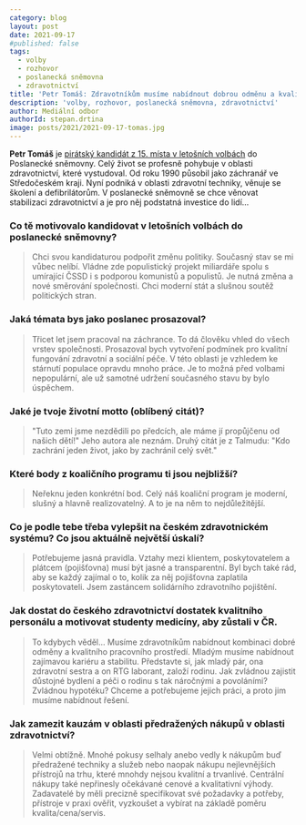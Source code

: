 ```yaml
---
category: blog
layout: post
date: 2021-09-17
#published: false
tags: 
  - volby
  - rozhovor
  - poslanecká sněmovna
  - zdravotnictví
title: 'Petr Tomáš: Zdravotníkům musíme nabídnout dobrou odměnu a kvalitní pracovní prostředí!'
description: 'volby, rozhovor, poslanecká sněmovna, zdravotnictví'
author: Mediální odbor
authorId: stepan.drtina
image: posts/2021/2021-09-17-tomas.jpg
---
```


**Petr Tomáš** je [pirátský kandidát z 15. místa v letošních volbách](https://www.piratiastarostove.cz/kandidati/petr-tomas/) do Poslanecké sněmovny. Celý život se profesně pohybuje v oblasti zdravotnictví, které vystudoval. Od roku 1990 působil jako záchranář ve Středočeském kraji. Nyní podniká v oblasti zdravotní techniky, věnuje se školení a defibrilátorům. V poslanecké sněmovně se chce věnovat stabilizaci zdravotnictví a je pro něj podstatná investice do lidí...

### **Co tě motivovalo kandidovat v letošních volbách do poslanecké sněmovny?**
> Chci svou kandidaturou podpořit změnu politiky. Současný stav se mi vůbec nelíbí. Vládne zde populistický projekt miliardáře spolu s umírající ČSSD i s podporou komunistů a populistů. Je nutná změna a nové směrování společnosti. Chci moderní stát a slušnou soutěž politických stran.

### **Jaká témata bys jako poslanec prosazoval?**
> Třicet let jsem pracoval na záchrance. To dá člověku vhled do všech vrstev společnosti. Prosazoval bych vytvoření podmínek pro kvalitní fungování zdravotní a sociální péče. V této oblasti je vzhledem ke stárnutí populace opravdu mnoho práce. Je to možná před volbami nepopulární, ale už samotné udržení současného stavu by bylo úspěchem.

### **Jaké je tvoje životní motto (oblíbený citát)?**
> "Tuto zemi jsme nezdědili po předcích, ale máme jí propůjčenu od našich dětí!" Jeho autora ale neznám. Druhý citát je z Talmudu: "Kdo zachrání jeden život, jako by zachránil celý svět."

### **Které body z koaličního programu ti jsou nejbližší?**
> Neřeknu jeden konkrétní bod. Celý náš koaliční program je moderní, slušný a hlavně realizovatelný. A to je na něm to nejdůležitější.

### **Co je podle tebe třeba vylepšit na českém zdravotnickém systému? Co jsou aktuálně největší úskalí?**
> Potřebujeme jasná pravidla. Vztahy mezi klientem, poskytovatelem a plátcem (pojišťovna) musí být jasné a transparentní. Byl bych také rád, aby se každý zajímal o to, kolik za něj pojišťovna zaplatila poskytovateli. Jsem zastáncem solidárního zdravotního pojištění.

### **Jak dostat do českého zdravotnictví dostatek kvalitního personálu a motivovat studenty medicíny, aby zůstali v ČR.**
> To kdybych věděl... Musíme zdravotníkům nabídnout kombinaci dobré odměny a kvalitního pracovního prostředí. Mladým musíme nabídnout zajímavou kariéru a stabilitu. Představte si, jak mladý pár, ona zdravotní sestra a on RTG laborant, založí rodinu. Jak zvládnou zajistit důstojné bydlení a péči o rodinu s tak náročnými a povoláními? Zvládnou hypotéku? Chceme a potřebujeme jejich práci, a proto jim musíme nabídnout řešení.

### **Jak zamezit kauzám v oblasti předražených nákupů v oblasti zdravotnictví?**
> Velmi obtížně. Mnohé pokusy selhaly anebo vedly k nákupům buď předražené techniky a služeb nebo naopak nákupu nejlevnějších přístrojů na trhu, které mnohdy nejsou kvalitní a trvanlivé. Centrální nákupy také nepřinesly očekávané cenové a kvalitativní výhody. Zadavatelé by měli precizně specifikovat své požadavky a potřeby, přístroje v praxi ověřit, vyzkoušet a vybírat na základě poměru kvalita/cena/servis. 
